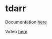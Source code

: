 # tdarr

Documentation [here](https://technotim.live/posts/tadarr-server/)

Video [here](https://www.youtube.com/watch?v=UA1Sktq40pA)